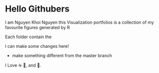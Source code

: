 # Hello Githubers
I am Nguyen Khoi Nguyen this Visualization portfolios is a collection of my favourite figures generated by R

Each folder contain the 

I can make some changes here! 
- make something different from the master branch

I Love :coffee: :pizza:, and :dancer:.

